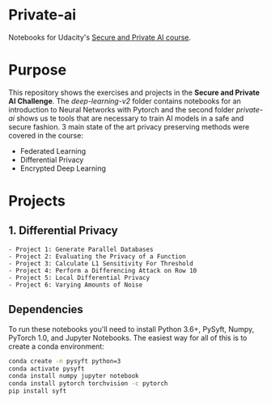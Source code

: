 # Private-ai

Notebooks for Udacity's [Secure and Private AI course](https://www.udacity.com/course/secure-and-private-ai--ud185).


# Purpose
This repository shows the exercises and projects in the **Secure and Private AI Challenge**. The *deep-learning-v2* folder contains notebooks for an introduction to Neural Networks with Pytorch and the second folder *private-ai* shows us te tools that are necessary to train AI models in a safe and secure fashion. 3 main state of the art privacy preserving methods were covered in the course:
- Federated Learning
- Differential Privacy
- Encrypted Deep Learning

# Projects
## 1. Differential Privacy
    - Project 1: Generate Parallel Databases
    - Project 2: Evaluating the Privacy of a Function
    - Project 3: Calculate L1 Sensitivity For Threshold
    - Project 4: Perform a Differencing Attack on Row 10
    - Project 5: Local Differential Privacy
    - Project 6: Varying Amounts of Noise

 

## Dependencies

To run these notebooks you'll need to install Python 3.6+, PySyft, Numpy, PyTorch 1.0, and Jupyter Notebooks. The easiest way for all of this is to create a conda environment:

```bash
conda create -n pysyft python=3
conda activate pysyft
conda install numpy jupyter notebook
conda install pytorch torchvision -c pytorch
pip install syft
```

